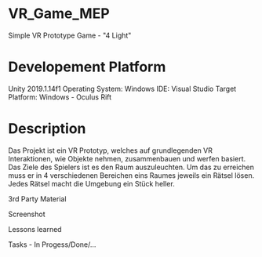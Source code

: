 # VR_Game_MEP
Simple VR Prototype Game - "4 Light"

# Developement Platform
Unity 2019.1.14f1
Operating System: Windows
IDE: Visual Studio
Target Platform: Windows - Oculus Rift

# Description 
Das Projekt ist ein VR Prototyp, welches auf grundlegenden VR Interaktionen, wie Objekte nehmen, zusammenbauen und werfen basiert. Das Ziele des Spielers ist es den Raum auszuleuchten. Um das zu erreichen muss er in 4 verschiedenen Bereichen eins Raumes jeweils ein Rätsel lösen. Jedes Rätsel macht die Umgebung ein Stück heller.

3rd Party Material

Screenshot

Lessons learned

Tasks - In Progess/Done/...

